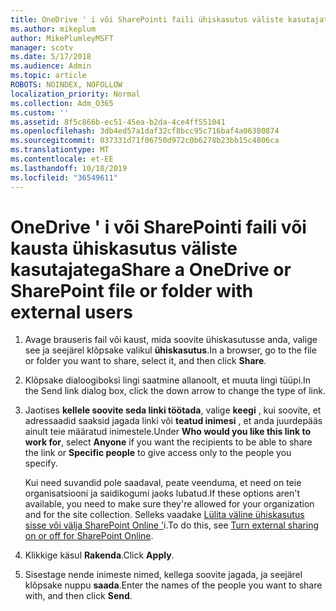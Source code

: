 ```yaml
---
title: OneDrive ' i või SharePointi faili ühiskasutus väliste kasutajatega
ms.author: mikeplum
author: MikePlumleyMSFT
manager: scotv
ms.date: 5/17/2018
ms.audience: Admin
ms.topic: article
ROBOTS: NOINDEX, NOFOLLOW
localization_priority: Normal
ms.collection: Adm_O365
ms.custom: ''
ms.assetid: 8f5c866b-ec51-45ea-b2da-4ce4ff551041
ms.openlocfilehash: 3db4ed57a1daf32cf8bcc95c716baf4a06380874
ms.sourcegitcommit: 037331d71f06750d972c0b6278b23bb15c4806ca
ms.translationtype: MT
ms.contentlocale: et-EE
ms.lasthandoff: 10/18/2019
ms.locfileid: "36549611"
---
```

# <a name="share-a-onedrive-or-sharepoint-file-or-folder-with-external-users"></a><span data-ttu-id="103f9-102">OneDrive ' i või SharePointi faili või kausta ühiskasutus väliste kasutajatega</span><span class="sxs-lookup"><span data-stu-id="103f9-102">Share a OneDrive or SharePoint file or folder with external users</span></span>

1. <span data-ttu-id="103f9-103">Avage brauseris fail või kaust, mida soovite ühiskasutusse anda, valige see ja seejärel klõpsake valikul **ühiskasutus**.</span><span class="sxs-lookup"><span data-stu-id="103f9-103">In a browser, go to the file or folder you want to share, select it, and then click **Share**.</span></span>
    
2. <span data-ttu-id="103f9-104">Klõpsake dialoogiboksi lingi saatmine allanoolt, et muuta lingi tüüpi.</span><span class="sxs-lookup"><span data-stu-id="103f9-104">In the Send link dialog box, click the down arrow to change the type of link.</span></span>
    
3. <span data-ttu-id="103f9-105">Jaotises **kellele soovite seda linki töötada**, valige **keegi** , kui soovite, et adressaadid saaksid jagada linki või **teatud inimesi** , et anda juurdepääs ainult teie määratud inimestele.</span><span class="sxs-lookup"><span data-stu-id="103f9-105">Under **Who would you like this link to work for**, select **Anyone** if you want the recipients to be able to share the link or **Specific people** to give access only to the people you specify.</span></span> 
    
    <span data-ttu-id="103f9-106">Kui need suvandid pole saadaval, peate veenduma, et need on teie organisatsiooni ja saidikogumi jaoks lubatud.</span><span class="sxs-lookup"><span data-stu-id="103f9-106">If these options aren't available, you need to make sure they're allowed for your organization and for the site collection.</span></span> <span data-ttu-id="103f9-107">Selleks vaadake [Lülita väline ühiskasutus sisse või välja SharePoint Online '](https://go.microsoft.com/fwlink/?linkid=866426)i.</span><span class="sxs-lookup"><span data-stu-id="103f9-107">To do this, see [Turn external sharing on or off for SharePoint Online](https://go.microsoft.com/fwlink/?linkid=866426).</span></span>
    
4. <span data-ttu-id="103f9-108">Klikkige käsul **Rakenda**.</span><span class="sxs-lookup"><span data-stu-id="103f9-108">Click **Apply**.</span></span>
    
5. <span data-ttu-id="103f9-109">Sisestage nende inimeste nimed, kellega soovite jagada, ja seejärel klõpsake nuppu **saada**.</span><span class="sxs-lookup"><span data-stu-id="103f9-109">Enter the names of the people you want to share with, and then click **Send**.</span></span>
    

